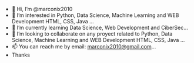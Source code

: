 - 👋 Hi, I’m @marconix2010
- 👀 I’m interested in Python, Data Science, Machine Learning and WEB Development HTML, CSS, Java ...
- 🌱 I’m currently learning Data Science, Web Development and CiberSec...
- 💞️ I’m looking to collaborate on any proyect related to Python, Data Science, Machine Learning and WEB Development HTML, CSS, Java ...
- 📫 You can reach me by email: marconix2010@gmail.com...
- Thanks

<!---
marconix2010/marconix2010 is a ✨ special ✨ repository because its `README.md` (this file) appears on your GitHub profile.
You can click the Preview link to take a look at your changes.
--->
